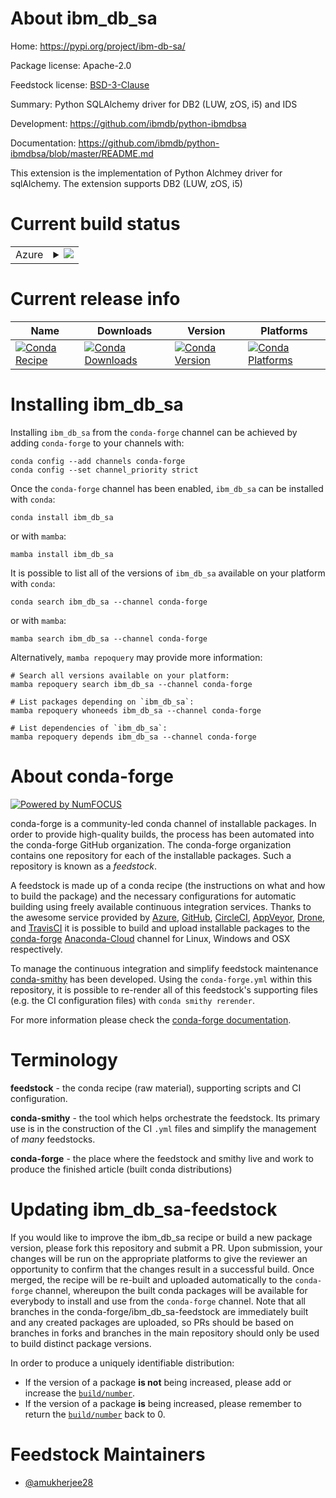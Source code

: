 About ibm_db_sa
===============

Home: https://pypi.org/project/ibm-db-sa/

Package license: Apache-2.0

Feedstock license: [BSD-3-Clause](https://github.com/conda-forge/ibm_db_sa-feedstock/blob/main/LICENSE.txt)

Summary: Python SQLAlchemy driver for DB2 (LUW, zOS, i5) and IDS

Development: https://github.com/ibmdb/python-ibmdbsa

Documentation: https://github.com/ibmdb/python-ibmdbsa/blob/master/README.md

This extension is the implementation of Python Alchmey driver for sqlAlchemy.
The extension supports DB2 (LUW, zOS, i5)


Current build status
====================


<table>
    
  <tr>
    <td>Azure</td>
    <td>
      <details>
        <summary>
          <a href="https://dev.azure.com/conda-forge/feedstock-builds/_build/latest?definitionId=12616&branchName=main">
            <img src="https://dev.azure.com/conda-forge/feedstock-builds/_apis/build/status/ibm_db_sa-feedstock?branchName=main">
          </a>
        </summary>
        <table>
          <thead><tr><th>Variant</th><th>Status</th></tr></thead>
          <tbody><tr>
              <td>linux_64_python3.10.____cpython</td>
              <td>
                <a href="https://dev.azure.com/conda-forge/feedstock-builds/_build/latest?definitionId=12616&branchName=main">
                  <img src="https://dev.azure.com/conda-forge/feedstock-builds/_apis/build/status/ibm_db_sa-feedstock?branchName=main&jobName=linux&configuration=linux%20linux_64_python3.10.____cpython" alt="variant">
                </a>
              </td>
            </tr><tr>
              <td>linux_64_python3.11.____cpython</td>
              <td>
                <a href="https://dev.azure.com/conda-forge/feedstock-builds/_build/latest?definitionId=12616&branchName=main">
                  <img src="https://dev.azure.com/conda-forge/feedstock-builds/_apis/build/status/ibm_db_sa-feedstock?branchName=main&jobName=linux&configuration=linux%20linux_64_python3.11.____cpython" alt="variant">
                </a>
              </td>
            </tr><tr>
              <td>linux_64_python3.8.____73_pypy</td>
              <td>
                <a href="https://dev.azure.com/conda-forge/feedstock-builds/_build/latest?definitionId=12616&branchName=main">
                  <img src="https://dev.azure.com/conda-forge/feedstock-builds/_apis/build/status/ibm_db_sa-feedstock?branchName=main&jobName=linux&configuration=linux%20linux_64_python3.8.____73_pypy" alt="variant">
                </a>
              </td>
            </tr><tr>
              <td>linux_64_python3.8.____cpython</td>
              <td>
                <a href="https://dev.azure.com/conda-forge/feedstock-builds/_build/latest?definitionId=12616&branchName=main">
                  <img src="https://dev.azure.com/conda-forge/feedstock-builds/_apis/build/status/ibm_db_sa-feedstock?branchName=main&jobName=linux&configuration=linux%20linux_64_python3.8.____cpython" alt="variant">
                </a>
              </td>
            </tr><tr>
              <td>linux_64_python3.9.____73_pypy</td>
              <td>
                <a href="https://dev.azure.com/conda-forge/feedstock-builds/_build/latest?definitionId=12616&branchName=main">
                  <img src="https://dev.azure.com/conda-forge/feedstock-builds/_apis/build/status/ibm_db_sa-feedstock?branchName=main&jobName=linux&configuration=linux%20linux_64_python3.9.____73_pypy" alt="variant">
                </a>
              </td>
            </tr><tr>
              <td>linux_64_python3.9.____cpython</td>
              <td>
                <a href="https://dev.azure.com/conda-forge/feedstock-builds/_build/latest?definitionId=12616&branchName=main">
                  <img src="https://dev.azure.com/conda-forge/feedstock-builds/_apis/build/status/ibm_db_sa-feedstock?branchName=main&jobName=linux&configuration=linux%20linux_64_python3.9.____cpython" alt="variant">
                </a>
              </td>
            </tr><tr>
              <td>linux_aarch64_python3.10.____cpython</td>
              <td>
                <a href="https://dev.azure.com/conda-forge/feedstock-builds/_build/latest?definitionId=12616&branchName=main">
                  <img src="https://dev.azure.com/conda-forge/feedstock-builds/_apis/build/status/ibm_db_sa-feedstock?branchName=main&jobName=linux&configuration=linux%20linux_aarch64_python3.10.____cpython" alt="variant">
                </a>
              </td>
            </tr><tr>
              <td>linux_aarch64_python3.11.____cpython</td>
              <td>
                <a href="https://dev.azure.com/conda-forge/feedstock-builds/_build/latest?definitionId=12616&branchName=main">
                  <img src="https://dev.azure.com/conda-forge/feedstock-builds/_apis/build/status/ibm_db_sa-feedstock?branchName=main&jobName=linux&configuration=linux%20linux_aarch64_python3.11.____cpython" alt="variant">
                </a>
              </td>
            </tr><tr>
              <td>linux_aarch64_python3.8.____73_pypy</td>
              <td>
                <a href="https://dev.azure.com/conda-forge/feedstock-builds/_build/latest?definitionId=12616&branchName=main">
                  <img src="https://dev.azure.com/conda-forge/feedstock-builds/_apis/build/status/ibm_db_sa-feedstock?branchName=main&jobName=linux&configuration=linux%20linux_aarch64_python3.8.____73_pypy" alt="variant">
                </a>
              </td>
            </tr><tr>
              <td>linux_aarch64_python3.8.____cpython</td>
              <td>
                <a href="https://dev.azure.com/conda-forge/feedstock-builds/_build/latest?definitionId=12616&branchName=main">
                  <img src="https://dev.azure.com/conda-forge/feedstock-builds/_apis/build/status/ibm_db_sa-feedstock?branchName=main&jobName=linux&configuration=linux%20linux_aarch64_python3.8.____cpython" alt="variant">
                </a>
              </td>
            </tr><tr>
              <td>linux_aarch64_python3.9.____73_pypy</td>
              <td>
                <a href="https://dev.azure.com/conda-forge/feedstock-builds/_build/latest?definitionId=12616&branchName=main">
                  <img src="https://dev.azure.com/conda-forge/feedstock-builds/_apis/build/status/ibm_db_sa-feedstock?branchName=main&jobName=linux&configuration=linux%20linux_aarch64_python3.9.____73_pypy" alt="variant">
                </a>
              </td>
            </tr><tr>
              <td>linux_aarch64_python3.9.____cpython</td>
              <td>
                <a href="https://dev.azure.com/conda-forge/feedstock-builds/_build/latest?definitionId=12616&branchName=main">
                  <img src="https://dev.azure.com/conda-forge/feedstock-builds/_apis/build/status/ibm_db_sa-feedstock?branchName=main&jobName=linux&configuration=linux%20linux_aarch64_python3.9.____cpython" alt="variant">
                </a>
              </td>
            </tr><tr>
              <td>linux_ppc64le_python3.10.____cpython</td>
              <td>
                <a href="https://dev.azure.com/conda-forge/feedstock-builds/_build/latest?definitionId=12616&branchName=main">
                  <img src="https://dev.azure.com/conda-forge/feedstock-builds/_apis/build/status/ibm_db_sa-feedstock?branchName=main&jobName=linux&configuration=linux%20linux_ppc64le_python3.10.____cpython" alt="variant">
                </a>
              </td>
            </tr><tr>
              <td>linux_ppc64le_python3.11.____cpython</td>
              <td>
                <a href="https://dev.azure.com/conda-forge/feedstock-builds/_build/latest?definitionId=12616&branchName=main">
                  <img src="https://dev.azure.com/conda-forge/feedstock-builds/_apis/build/status/ibm_db_sa-feedstock?branchName=main&jobName=linux&configuration=linux%20linux_ppc64le_python3.11.____cpython" alt="variant">
                </a>
              </td>
            </tr><tr>
              <td>linux_ppc64le_python3.8.____73_pypy</td>
              <td>
                <a href="https://dev.azure.com/conda-forge/feedstock-builds/_build/latest?definitionId=12616&branchName=main">
                  <img src="https://dev.azure.com/conda-forge/feedstock-builds/_apis/build/status/ibm_db_sa-feedstock?branchName=main&jobName=linux&configuration=linux%20linux_ppc64le_python3.8.____73_pypy" alt="variant">
                </a>
              </td>
            </tr><tr>
              <td>linux_ppc64le_python3.8.____cpython</td>
              <td>
                <a href="https://dev.azure.com/conda-forge/feedstock-builds/_build/latest?definitionId=12616&branchName=main">
                  <img src="https://dev.azure.com/conda-forge/feedstock-builds/_apis/build/status/ibm_db_sa-feedstock?branchName=main&jobName=linux&configuration=linux%20linux_ppc64le_python3.8.____cpython" alt="variant">
                </a>
              </td>
            </tr><tr>
              <td>linux_ppc64le_python3.9.____73_pypy</td>
              <td>
                <a href="https://dev.azure.com/conda-forge/feedstock-builds/_build/latest?definitionId=12616&branchName=main">
                  <img src="https://dev.azure.com/conda-forge/feedstock-builds/_apis/build/status/ibm_db_sa-feedstock?branchName=main&jobName=linux&configuration=linux%20linux_ppc64le_python3.9.____73_pypy" alt="variant">
                </a>
              </td>
            </tr><tr>
              <td>linux_ppc64le_python3.9.____cpython</td>
              <td>
                <a href="https://dev.azure.com/conda-forge/feedstock-builds/_build/latest?definitionId=12616&branchName=main">
                  <img src="https://dev.azure.com/conda-forge/feedstock-builds/_apis/build/status/ibm_db_sa-feedstock?branchName=main&jobName=linux&configuration=linux%20linux_ppc64le_python3.9.____cpython" alt="variant">
                </a>
              </td>
            </tr><tr>
              <td>osx_64_python3.10.____cpython</td>
              <td>
                <a href="https://dev.azure.com/conda-forge/feedstock-builds/_build/latest?definitionId=12616&branchName=main">
                  <img src="https://dev.azure.com/conda-forge/feedstock-builds/_apis/build/status/ibm_db_sa-feedstock?branchName=main&jobName=osx&configuration=osx%20osx_64_python3.10.____cpython" alt="variant">
                </a>
              </td>
            </tr><tr>
              <td>osx_64_python3.11.____cpython</td>
              <td>
                <a href="https://dev.azure.com/conda-forge/feedstock-builds/_build/latest?definitionId=12616&branchName=main">
                  <img src="https://dev.azure.com/conda-forge/feedstock-builds/_apis/build/status/ibm_db_sa-feedstock?branchName=main&jobName=osx&configuration=osx%20osx_64_python3.11.____cpython" alt="variant">
                </a>
              </td>
            </tr><tr>
              <td>osx_64_python3.8.____73_pypy</td>
              <td>
                <a href="https://dev.azure.com/conda-forge/feedstock-builds/_build/latest?definitionId=12616&branchName=main">
                  <img src="https://dev.azure.com/conda-forge/feedstock-builds/_apis/build/status/ibm_db_sa-feedstock?branchName=main&jobName=osx&configuration=osx%20osx_64_python3.8.____73_pypy" alt="variant">
                </a>
              </td>
            </tr><tr>
              <td>osx_64_python3.8.____cpython</td>
              <td>
                <a href="https://dev.azure.com/conda-forge/feedstock-builds/_build/latest?definitionId=12616&branchName=main">
                  <img src="https://dev.azure.com/conda-forge/feedstock-builds/_apis/build/status/ibm_db_sa-feedstock?branchName=main&jobName=osx&configuration=osx%20osx_64_python3.8.____cpython" alt="variant">
                </a>
              </td>
            </tr><tr>
              <td>osx_64_python3.9.____73_pypy</td>
              <td>
                <a href="https://dev.azure.com/conda-forge/feedstock-builds/_build/latest?definitionId=12616&branchName=main">
                  <img src="https://dev.azure.com/conda-forge/feedstock-builds/_apis/build/status/ibm_db_sa-feedstock?branchName=main&jobName=osx&configuration=osx%20osx_64_python3.9.____73_pypy" alt="variant">
                </a>
              </td>
            </tr><tr>
              <td>osx_64_python3.9.____cpython</td>
              <td>
                <a href="https://dev.azure.com/conda-forge/feedstock-builds/_build/latest?definitionId=12616&branchName=main">
                  <img src="https://dev.azure.com/conda-forge/feedstock-builds/_apis/build/status/ibm_db_sa-feedstock?branchName=main&jobName=osx&configuration=osx%20osx_64_python3.9.____cpython" alt="variant">
                </a>
              </td>
            </tr><tr>
              <td>osx_arm64_python3.10.____cpython</td>
              <td>
                <a href="https://dev.azure.com/conda-forge/feedstock-builds/_build/latest?definitionId=12616&branchName=main">
                  <img src="https://dev.azure.com/conda-forge/feedstock-builds/_apis/build/status/ibm_db_sa-feedstock?branchName=main&jobName=osx&configuration=osx%20osx_arm64_python3.10.____cpython" alt="variant">
                </a>
              </td>
            </tr><tr>
              <td>osx_arm64_python3.11.____cpython</td>
              <td>
                <a href="https://dev.azure.com/conda-forge/feedstock-builds/_build/latest?definitionId=12616&branchName=main">
                  <img src="https://dev.azure.com/conda-forge/feedstock-builds/_apis/build/status/ibm_db_sa-feedstock?branchName=main&jobName=osx&configuration=osx%20osx_arm64_python3.11.____cpython" alt="variant">
                </a>
              </td>
            </tr><tr>
              <td>osx_arm64_python3.8.____cpython</td>
              <td>
                <a href="https://dev.azure.com/conda-forge/feedstock-builds/_build/latest?definitionId=12616&branchName=main">
                  <img src="https://dev.azure.com/conda-forge/feedstock-builds/_apis/build/status/ibm_db_sa-feedstock?branchName=main&jobName=osx&configuration=osx%20osx_arm64_python3.8.____cpython" alt="variant">
                </a>
              </td>
            </tr><tr>
              <td>osx_arm64_python3.9.____cpython</td>
              <td>
                <a href="https://dev.azure.com/conda-forge/feedstock-builds/_build/latest?definitionId=12616&branchName=main">
                  <img src="https://dev.azure.com/conda-forge/feedstock-builds/_apis/build/status/ibm_db_sa-feedstock?branchName=main&jobName=osx&configuration=osx%20osx_arm64_python3.9.____cpython" alt="variant">
                </a>
              </td>
            </tr><tr>
              <td>win_64_python3.10.____cpython</td>
              <td>
                <a href="https://dev.azure.com/conda-forge/feedstock-builds/_build/latest?definitionId=12616&branchName=main">
                  <img src="https://dev.azure.com/conda-forge/feedstock-builds/_apis/build/status/ibm_db_sa-feedstock?branchName=main&jobName=win&configuration=win%20win_64_python3.10.____cpython" alt="variant">
                </a>
              </td>
            </tr><tr>
              <td>win_64_python3.11.____cpython</td>
              <td>
                <a href="https://dev.azure.com/conda-forge/feedstock-builds/_build/latest?definitionId=12616&branchName=main">
                  <img src="https://dev.azure.com/conda-forge/feedstock-builds/_apis/build/status/ibm_db_sa-feedstock?branchName=main&jobName=win&configuration=win%20win_64_python3.11.____cpython" alt="variant">
                </a>
              </td>
            </tr><tr>
              <td>win_64_python3.8.____73_pypy</td>
              <td>
                <a href="https://dev.azure.com/conda-forge/feedstock-builds/_build/latest?definitionId=12616&branchName=main">
                  <img src="https://dev.azure.com/conda-forge/feedstock-builds/_apis/build/status/ibm_db_sa-feedstock?branchName=main&jobName=win&configuration=win%20win_64_python3.8.____73_pypy" alt="variant">
                </a>
              </td>
            </tr><tr>
              <td>win_64_python3.8.____cpython</td>
              <td>
                <a href="https://dev.azure.com/conda-forge/feedstock-builds/_build/latest?definitionId=12616&branchName=main">
                  <img src="https://dev.azure.com/conda-forge/feedstock-builds/_apis/build/status/ibm_db_sa-feedstock?branchName=main&jobName=win&configuration=win%20win_64_python3.8.____cpython" alt="variant">
                </a>
              </td>
            </tr><tr>
              <td>win_64_python3.9.____73_pypy</td>
              <td>
                <a href="https://dev.azure.com/conda-forge/feedstock-builds/_build/latest?definitionId=12616&branchName=main">
                  <img src="https://dev.azure.com/conda-forge/feedstock-builds/_apis/build/status/ibm_db_sa-feedstock?branchName=main&jobName=win&configuration=win%20win_64_python3.9.____73_pypy" alt="variant">
                </a>
              </td>
            </tr><tr>
              <td>win_64_python3.9.____cpython</td>
              <td>
                <a href="https://dev.azure.com/conda-forge/feedstock-builds/_build/latest?definitionId=12616&branchName=main">
                  <img src="https://dev.azure.com/conda-forge/feedstock-builds/_apis/build/status/ibm_db_sa-feedstock?branchName=main&jobName=win&configuration=win%20win_64_python3.9.____cpython" alt="variant">
                </a>
              </td>
            </tr>
          </tbody>
        </table>
      </details>
    </td>
  </tr>
</table>

Current release info
====================

| Name | Downloads | Version | Platforms |
| --- | --- | --- | --- |
| [![Conda Recipe](https://img.shields.io/badge/recipe-ibm_db_sa-green.svg)](https://anaconda.org/conda-forge/ibm_db_sa) | [![Conda Downloads](https://img.shields.io/conda/dn/conda-forge/ibm_db_sa.svg)](https://anaconda.org/conda-forge/ibm_db_sa) | [![Conda Version](https://img.shields.io/conda/vn/conda-forge/ibm_db_sa.svg)](https://anaconda.org/conda-forge/ibm_db_sa) | [![Conda Platforms](https://img.shields.io/conda/pn/conda-forge/ibm_db_sa.svg)](https://anaconda.org/conda-forge/ibm_db_sa) |

Installing ibm_db_sa
====================

Installing `ibm_db_sa` from the `conda-forge` channel can be achieved by adding `conda-forge` to your channels with:

```
conda config --add channels conda-forge
conda config --set channel_priority strict
```

Once the `conda-forge` channel has been enabled, `ibm_db_sa` can be installed with `conda`:

```
conda install ibm_db_sa
```

or with `mamba`:

```
mamba install ibm_db_sa
```

It is possible to list all of the versions of `ibm_db_sa` available on your platform with `conda`:

```
conda search ibm_db_sa --channel conda-forge
```

or with `mamba`:

```
mamba search ibm_db_sa --channel conda-forge
```

Alternatively, `mamba repoquery` may provide more information:

```
# Search all versions available on your platform:
mamba repoquery search ibm_db_sa --channel conda-forge

# List packages depending on `ibm_db_sa`:
mamba repoquery whoneeds ibm_db_sa --channel conda-forge

# List dependencies of `ibm_db_sa`:
mamba repoquery depends ibm_db_sa --channel conda-forge
```


About conda-forge
=================

[![Powered by
NumFOCUS](https://img.shields.io/badge/powered%20by-NumFOCUS-orange.svg?style=flat&colorA=E1523D&colorB=007D8A)](https://numfocus.org)

conda-forge is a community-led conda channel of installable packages.
In order to provide high-quality builds, the process has been automated into the
conda-forge GitHub organization. The conda-forge organization contains one repository
for each of the installable packages. Such a repository is known as a *feedstock*.

A feedstock is made up of a conda recipe (the instructions on what and how to build
the package) and the necessary configurations for automatic building using freely
available continuous integration services. Thanks to the awesome service provided by
[Azure](https://azure.microsoft.com/en-us/services/devops/), [GitHub](https://github.com/),
[CircleCI](https://circleci.com/), [AppVeyor](https://www.appveyor.com/),
[Drone](https://cloud.drone.io/welcome), and [TravisCI](https://travis-ci.com/)
it is possible to build and upload installable packages to the
[conda-forge](https://anaconda.org/conda-forge) [Anaconda-Cloud](https://anaconda.org/)
channel for Linux, Windows and OSX respectively.

To manage the continuous integration and simplify feedstock maintenance
[conda-smithy](https://github.com/conda-forge/conda-smithy) has been developed.
Using the ``conda-forge.yml`` within this repository, it is possible to re-render all of
this feedstock's supporting files (e.g. the CI configuration files) with ``conda smithy rerender``.

For more information please check the [conda-forge documentation](https://conda-forge.org/docs/).

Terminology
===========

**feedstock** - the conda recipe (raw material), supporting scripts and CI configuration.

**conda-smithy** - the tool which helps orchestrate the feedstock.
                   Its primary use is in the construction of the CI ``.yml`` files
                   and simplify the management of *many* feedstocks.

**conda-forge** - the place where the feedstock and smithy live and work to
                  produce the finished article (built conda distributions)


Updating ibm_db_sa-feedstock
============================

If you would like to improve the ibm_db_sa recipe or build a new
package version, please fork this repository and submit a PR. Upon submission,
your changes will be run on the appropriate platforms to give the reviewer an
opportunity to confirm that the changes result in a successful build. Once
merged, the recipe will be re-built and uploaded automatically to the
`conda-forge` channel, whereupon the built conda packages will be available for
everybody to install and use from the `conda-forge` channel.
Note that all branches in the conda-forge/ibm_db_sa-feedstock are
immediately built and any created packages are uploaded, so PRs should be based
on branches in forks and branches in the main repository should only be used to
build distinct package versions.

In order to produce a uniquely identifiable distribution:
 * If the version of a package **is not** being increased, please add or increase
   the [``build/number``](https://docs.conda.io/projects/conda-build/en/latest/resources/define-metadata.html#build-number-and-string).
 * If the version of a package **is** being increased, please remember to return
   the [``build/number``](https://docs.conda.io/projects/conda-build/en/latest/resources/define-metadata.html#build-number-and-string)
   back to 0.

Feedstock Maintainers
=====================

* [@amukherjee28](https://github.com/amukherjee28/)

